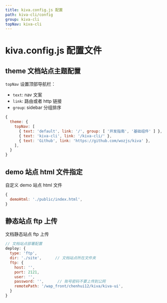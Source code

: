 ```yaml
---
title: kiva.config.js 配置
path: kiva-cli/config
group: kiva-cli
topNav: kiva-cli
---
```


# kiva.config.js 配置文件

## theme 文档站点主题配置

`topNav` 设置顶部导航栏：
- `text`: nav 文案
- `link`: 路由或者 http 链接
- `group`: sidebar 分组排序

```js
{
  theme: {
    topNav: [
      { text: 'default', link: '/', group: [ '开发指南', '基础组件' ] },
      { text: 'kiva-cli', link: '/kiva-cli/' },
      { text: 'Github', link: 'https://github.com/wozjs/kiva' },
    ],
  }
}
```

## demo 站点 html 文件指定

自定义 demo 站点 html 文件

```js
{
  demoHtml: './public/index.html',
}
```

## 静态站点 ftp 上传

文档静态站点 ftp 上传

```js
// 文档站点部署配置
deploy: {
  type: 'ftp',
  dir: './site',      // 文档站点所在文件夹
  ftp: {
    host: '',
    port: 2121,
    user: '',
    password: '',      // 账号密码不要上传到公网
    remotePath: '/wap_front/chenhui12/kiva/kiva-ui',
  }
}
```
